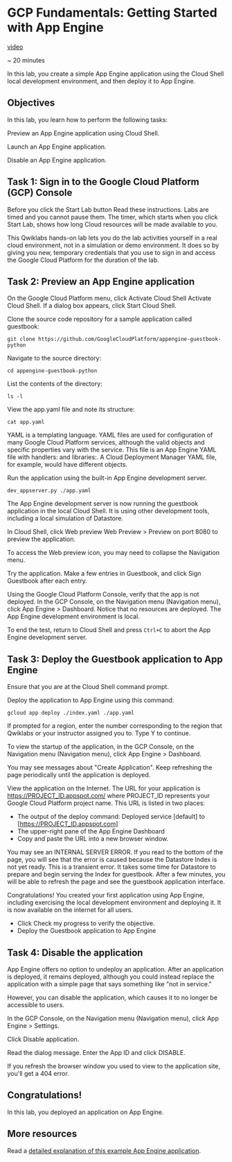 # GCP Fundamentals: Getting Started with App Engine

[video](https://www.coursera.org/learn/gcp-fundamentals/lecture/T1C9J/demonstration-getting-started-with-app-engine)

~ 20 minutes

In this lab, you create a simple App Engine application using the Cloud Shell local development environment, and then deploy it to App Engine.

## Objectives

In this lab, you learn how to perform the following tasks:

Preview an App Engine application using Cloud Shell.

Launch an App Engine application.

Disable an App Engine application.

## Task 1: Sign in to the Google Cloud Platform (GCP) Console

Before you click the Start Lab button
Read these instructions. Labs are timed and you cannot pause them. The timer, which starts when you click Start Lab, shows how long Cloud resources will be made available to you.

This Qwiklabs hands-on lab lets you do the lab activities yourself in a real cloud environment, not in a simulation or demo environment. It does so by giving you new, temporary credentials that you use to sign in and access the Google Cloud Platform for the duration of the lab.

## Task 2: Preview an App Engine application

On the Google Cloud Platform menu, click Activate Cloud Shell Activate Cloud Shell. If a dialog box appears, click Start Cloud Shell.

Clone the source code repository for a sample application called guestbook:

`git clone https://github.com/GoogleCloudPlatform/appengine-guestbook-python`

Navigate to the source directory:

`cd appengine-guestbook-python`

List the contents of the directory:

`ls -l`

View the app.yaml file and note its structure:

`cat app.yaml`

YAML is a templating language. YAML files are used for configuration of many Google Cloud Platform services, although the valid objects and specific properties vary with the service. This file is an App Engine YAML file with handlers: and libraries:. A Cloud Deployment Manager YAML file, for example, would have different objects.

Run the application using the built-in App Engine development server.

`dev_appserver.py ./app.yaml`

The App Engine development server is now running the guestbook application in the local Cloud Shell. It is using other development tools, including a local simulation of Datastore.

In Cloud Shell, click Web preview Web Preview > Preview on port 8080 to preview the application.

To access the Web preview icon, you may need to collapse the Navigation menu.


Try the application. Make a few entries in Guestbook, and click Sign Guestbook after each entry.

Using the Google Cloud Platform Console, verify that the app is not deployed. In the GCP Console, on the Navigation menu (Navigation menu), click App Engine > Dashboard. Notice that no resources are deployed. The App Engine development environment is local.

To end the test, return to Cloud Shell and press `Ctrl+C` to abort the App Engine development server.

## Task 3: Deploy the Guestbook application to App Engine

Ensure that you are at the Cloud Shell command prompt.

Deploy the application to App Engine using this command:

`gcloud app deploy ./index.yaml ./app.yaml`

If prompted for a region, enter the number corresponding to the region that Qwiklabs or your instructor assigned you to. Type Y to continue.

To view the startup of the application, in the GCP Console, on the Navigation menu (Navigation menu), click App Engine > Dashboard.

You may see messages about "Create Application". Keep refreshing the page periodically until the application is deployed.

View the application on the Internet. The URL for your application is https://PROJECT_ID.appspot.com/ where PROJECT_ID represents your Google Cloud Platform project name. This URL is listed in two places:

- The output of the deploy command: Deployed service [default] to [https://PROJECT_ID.appspot.com]
- The upper-right pane of the App Engine Dashboard
- Copy and paste the URL into a new browser window.

You may see an INTERNAL SERVER ERROR. If you read to the bottom of the page, you will see that the error is caused because the Datastore Index is not yet ready. This is a transient error. It takes some time for Datastore to prepare and begin serving the Index for guestbook. After a few minutes, you will be able to refresh the page and see the guestbook application interface.


Congratulations! You created your first application using App Engine, including exercising the local development environment and deploying it. It is now available on the internet for all users.

- Click Check my progress to verify the objective.
- Deploy the Guestbook application to App Engine

## Task 4: Disable the application

App Engine offers no option to undeploy an application. After an application is deployed, it remains deployed, although you could instead replace the application with a simple page that says something like "not in service."

However, you can disable the application, which causes it to no longer be accessible to users.

In the GCP Console, on the Navigation menu (Navigation menu), click App Engine > Settings.

Click Disable application.

Read the dialog message. Enter the App ID and click DISABLE.

If you refresh the browser window you used to view to the application site, you'll get a 404 error.


## Congratulations!

In this lab, you deployed an application on App Engine.

## More resources

Read a [detailed explanation of this example App Engine application](https://cloud.google.com/appengine/docs/standard/python/getting-started/creating-guestbook).